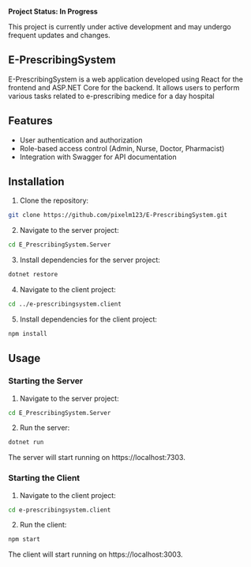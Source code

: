 **Project Status: In Progress**

This project is currently under active development and may undergo frequent updates and changes. 


## E-PrescribingSystem

E-PrescribingSystem is a web application developed using React for the frontend and ASP.NET Core for the backend. It allows users to perform various tasks related to e-prescribing medice for a day hospital

## Features

- User authentication and authorization
- Role-based access control (Admin, Nurse, Doctor, Pharmacist)
- Integration with Swagger for API documentation

## Installation

1. Clone the repository:

```bash
git clone https://github.com/pixelm123/E-PrescribingSystem.git
```

2. Navigate to the server project:

```bash
cd E_PrescribingSystem.Server
```

3. Install dependencies for the server project:

```bash
dotnet restore
```

4. Navigate to the client project:

```bash
cd ../e-prescribingsystem.client
```

5. Install dependencies for the client project:

```bash
npm install
```

## Usage

### Starting the Server

1. Navigate to the server project:

```bash
cd E_PrescribingSystem.Server
```

2. Run the server:

```bash
dotnet run
```

The server will start running on https://localhost:7303.

### Starting the Client

1. Navigate to the client project:

```bash
cd e-prescribingsystem.client
```

2. Run the client:

```bash
npm start
```

The client will start running on https://localhost:3003.

